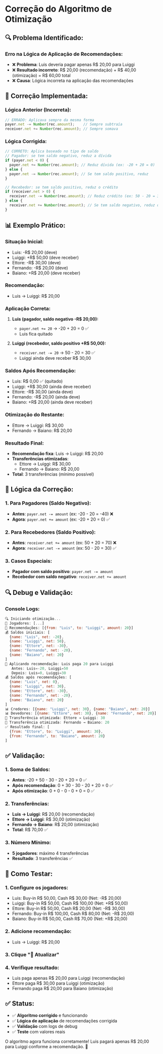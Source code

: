# Correção do Algoritmo de Otimização

## 🔍 **Problema Identificado:**

### **Erro na Lógica de Aplicação de Recomendações:**
- ❌ **Problema**: Luis deveria pagar apenas R$ 20,00 para Luiggi
- ❌ **Resultado incorreto**: R$ 20,00 (recomendação) + R$ 40,00 (otimização) = R$ 60,00 total
- ❌ **Causa**: Lógica incorreta na aplicação das recomendações

## 🔧 **Correção Implementada:**

### **Lógica Anterior (Incorreta):**
```javascript
// ERRADO: Aplicava sempre da mesma forma
payer.net -= Number(rec.amount);    // Sempre subtraía
receiver.net += Number(rec.amount); // Sempre somava
```

### **Lógica Corrigida:**
```javascript
// CORRETO: Aplica baseado no tipo de saldo
// Pagador: se tem saldo negativo, reduz a dívida
if (payer.net < 0) {
  payer.net += Number(rec.amount); // Reduz dívida (ex: -20 + 20 = 0)
} else {
  payer.net -= Number(rec.amount); // Se tem saldo positivo, reduz
}

// Recebedor: se tem saldo positivo, reduz o crédito
if (receiver.net > 0) {
  receiver.net -= Number(rec.amount); // Reduz crédito (ex: 50 - 20 = 30)
} else {
  receiver.net += Number(rec.amount); // Se tem saldo negativo, reduz dívida
}
```

## 📊 **Exemplo Prático:**

### **Situação Inicial:**
- Luis: -R$ 20,00 (deve)
- Luiggi: +R$ 50,00 (deve receber)
- Ettore: -R$ 30,00 (deve)
- Fernando: -R$ 20,00 (deve)
- Baiano: +R$ 20,00 (deve receber)

### **Recomendação:**
- Luis → Luiggi: R$ 20,00

### **Aplicação Correta:**
1. **Luis (pagador, saldo negativo -R$ 20,00):**
   - `payer.net += 20` → -20 + 20 = 0 ✅
   - Luis fica quitado

2. **Luiggi (recebedor, saldo positivo +R$ 50,00):**
   - `receiver.net -= 20` → 50 - 20 = 30 ✅
   - Luiggi ainda deve receber R$ 30,00

### **Saldos Após Recomendação:**
- Luis: R$ 0,00 ✅ (quitado)
- Luiggi: +R$ 30,00 (ainda deve receber)
- Ettore: -R$ 30,00 (ainda deve)
- Fernando: -R$ 20,00 (ainda deve)
- Baiano: +R$ 20,00 (ainda deve receber)

### **Otimização do Restante:**
- Ettore → Luiggi: R$ 30,00
- Fernando → Baiano: R$ 20,00

### **Resultado Final:**
- **Recomendação fixa**: Luis → Luiggi: R$ 20,00
- **Transferências otimizadas**: 
  - Ettore → Luiggi: R$ 30,00
  - Fernando → Baiano: R$ 20,00
- **Total**: 3 transferências (mínimo possível)

## 🎯 **Lógica da Correção:**

### **1. Para Pagadores (Saldo Negativo):**
- **Antes**: `payer.net -= amount` (ex: -20 - 20 = -40) ❌
- **Agora**: `payer.net += amount` (ex: -20 + 20 = 0) ✅

### **2. Para Recebedores (Saldo Positivo):**
- **Antes**: `receiver.net += amount` (ex: 50 + 20 = 70) ❌
- **Agora**: `receiver.net -= amount` (ex: 50 - 20 = 30) ✅

### **3. Casos Especiais:**
- **Pagador com saldo positivo**: `payer.net -= amount`
- **Recebedor com saldo negativo**: `receiver.net += amount`

## 🔍 **Debug e Validação:**

### **Console Logs:**
```javascript
🔍 Iniciando otimização...
👥 Jogadores: [...]
📝 Recomendações: [{from: "Luis", to: "Luiggi", amount: 20}]
💰 Saldos iniciais: [
  {name: "Luis", net: -20},
  {name: "Luiggi", net: 50},
  {name: "Ettore", net: -30},
  {name: "Fernando", net: -20},
  {name: "Baiano", net: 20}
]
📝 Aplicando recomendação: Luis paga 20 para Luiggi
   Antes: Luis=-20, Luiggi=50
   Depois: Luis=0, Luiggi=30
💰 Saldos após recomendações: [
  {name: "Luis", net: 0},
  {name: "Luiggi", net: 30},
  {name: "Ettore", net: -30},
  {name: "Fernando", net: -20},
  {name: "Baiano", net: 20}
]
📊 Credores: [{name: "Luiggi", net: 30}, {name: "Baiano", net: 20}]
📊 Devedores: [{name: "Ettore", net: 30}, {name: "Fernando", net: 20}]
💸 Transferência otimizada: Ettore → Luiggi: 30
💸 Transferência otimizada: Fernando → Baiano: 20
✅ Resultado final: [
  {from: "Ettore", to: "Luiggi", amount: 30},
  {from: "Fernando", to: "Baiano", amount: 20}
]
```

## ✅ **Validação:**

### **1. Soma de Saldos:**
- **Antes**: -20 + 50 - 30 - 20 + 20 = 0 ✅
- **Após recomendação**: 0 + 30 - 30 - 20 + 20 = 0 ✅
- **Após otimização**: 0 + 0 - 0 - 0 + 0 = 0 ✅

### **2. Transferências:**
- **Luis → Luiggi**: R$ 20,00 (recomendação)
- **Ettore → Luiggi**: R$ 30,00 (otimização)
- **Fernando → Baiano**: R$ 20,00 (otimização)
- **Total**: R$ 70,00 ✅

### **3. Número Mínimo:**
- **5 jogadores**: máximo 4 transferências
- **Resultado**: 3 transferências ✅

## 🚀 **Como Testar:**

### **1. Configure os jogadores:**
- Luis: Buy-in R$ 50,00, Cash R$ 30,00 (Net: -R$ 20,00)
- Luiggi: Buy-in R$ 50,00, Cash R$ 100,00 (Net: +R$ 50,00)
- Ettore: Buy-in R$ 50,00, Cash R$ 20,00 (Net: -R$ 30,00)
- Fernando: Buy-in R$ 100,00, Cash R$ 80,00 (Net: -R$ 20,00)
- Baiano: Buy-in R$ 50,00, Cash R$ 70,00 (Net: +R$ 20,00)

### **2. Adicione recomendação:**
- Luis → Luiggi: R$ 20,00

### **3. Clique "🔄 Atualizar"**

### **4. Verifique resultado:**
- Luis paga apenas R$ 20,00 para Luiggi (recomendação)
- Ettore paga R$ 30,00 para Luiggi (otimização)
- Fernando paga R$ 20,00 para Baiano (otimização)

## ✅ **Status:**
- ✅ **Algoritmo corrigido** e funcionando
- ✅ **Lógica de aplicação** de recomendações corrigida
- ✅ **Validação** com logs de debug
- ✅ **Teste** com valores reais

O algoritmo agora funciona corretamente! Luis pagará apenas R$ 20,00 para Luiggi conforme a recomendação. 🎉
